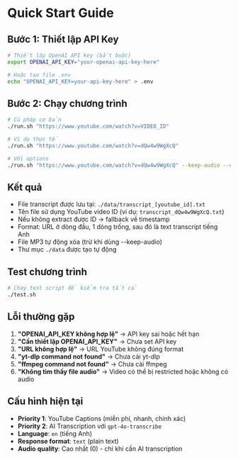 # Quick Start Guide

## Bước 1: Thiết lập API Key
```bash
# Thiết lập OpenAI API key (bắt buộc)
export OPENAI_API_KEY="your-openai-api-key-here"

# Hoặc tạo file .env
echo "OPENAI_API_KEY=your-api-key-here" > .env
```

## Bước 2: Chạy chương trình
```bash
# Cú pháp cơ bản
./run.sh "https://www.youtube.com/watch?v=VIDEO_ID"

# Ví dụ thực tế
./run.sh "https://www.youtube.com/watch?v=dQw4w9WgXcQ"

# Với options
./run.sh "https://www.youtube.com/watch?v=dQw4w9WgXcQ" --keep-audio --output ./transcripts
```

## Kết quả
- File transcript được lưu tại: `./data/transcript_[youtube_id].txt`
- Tên file sử dụng YouTube video ID (ví dụ: `transcript_dQw4w9WgXcQ.txt`)
- Nếu không extract được ID → fallback về timestamp
- Format: URL ở dòng đầu, 1 dòng trống, sau đó là text transcript tiếng Anh
- File MP3 tự động xóa (trừ khi dùng --keep-audio)
- Thư mục `./data` được tạo tự động

## Test chương trình
```bash
# Chạy test script để kiểm tra tất cả
./test.sh
```

## Lỗi thường gặp
1. **"OPENAI_API_KEY không hợp lệ"** → API key sai hoặc hết hạn
2. **"Cần thiết lập OPENAI_API_KEY"** → Chưa set API key
3. **"URL không hợp lệ"** → URL YouTube không đúng format
4. **"yt-dlp command not found"** → Chưa cài yt-dlp
5. **"ffmpeg command not found"** → Chưa cài ffmpeg
6. **"Không tìm thấy file audio"** → Video có thể bị restricted hoặc không có audio

## Cấu hình hiện tại
- **Priority 1**: YouTube Captions (miễn phí, nhanh, chính xác)
- **Priority 2**: AI Transcription với `gpt-4o-transcribe`
- **Language**: `en` (tiếng Anh)
- **Response format**: `text` (plain text)
- **Audio quality**: Cao nhất (0) - chỉ khi cần AI transcription
